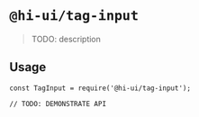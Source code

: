# `@hi-ui/tag-input`

> TODO: description

## Usage

```
const TagInput = require('@hi-ui/tag-input');

// TODO: DEMONSTRATE API
```
